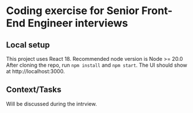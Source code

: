 # Coding exercise for Senior Front-End Engineer interviews

## Local setup
This project uses React 18. Recommended node version is Node >= 20.0
After cloning the repo, run `npm install` and `npm start`. The UI should show at http://localhost:3000.

## Context/Tasks
Will be discussed during the intrview.

